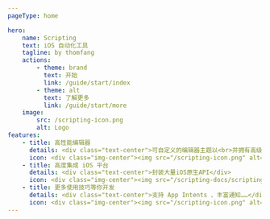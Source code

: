 ```yaml
---
pageType: home

hero:
    name: Scripting
    text: iOS 自动化工具
    tagline: by thomfang
    actions:
        - theme: brand
          text: 开始
          link: /guide/start/index
        - theme: alt
          text: 了解更多
          link: /guide/start/more
    image:
        src: /scripting-icon.png
        alt: Logo
features:
    - title: 高性能编辑器
      details: <div class="text-center">可自定义的编辑器主题以<br>并拥有高级调试工具</div>
      icon: <div class="img-center"><img src="/scripting-icon.png" alt="Surge"></div>
    - title: 高度集成 iOS 平台
      details: <div class="text-center">封装大量iOS原生API</div>
      icon: <div class="img-center"><img src="/scripting-docs/scripting-icon.png" alt="Surge"></div>
    - title: 更多使用技巧等你开发
      details: <div class="text-center">支持 App Intents 、丰富通知……</div>
      icon: <div class="img-center"><img src="/scripting-icon.png" alt="Surge"></div>
---
```

